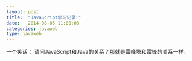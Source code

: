 ```yaml
---
layout: post
title:  "JavaScript学习记录!"
date:   2014-08-05 11:00:03
categories: javaweb
type: javaweb
---
```


一个笑话：
请问JavaScript和Java的关系？那就是雷峰塔和雷锋的关系一样。